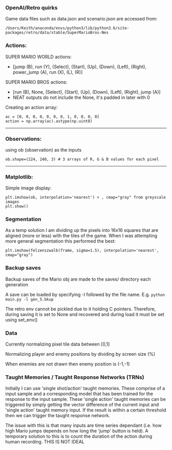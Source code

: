 ### OpenAI/Retro quirks
Game data files such as data.json and scenario.json are accessed from:
```
/Users/Keith/anaconda/envs/python3/lib/python3.6/site-packages/retro/data/stable/SuperMarioBros-Nes
```

### Actions:

SUPER MARIO WORLD actions:
* [jump (B), run (Y), (Select), (Start), (Up), (Down), (Left), (Right), power_jump (A), run (X), (L), (R)]

SUPER MARIO BROS actions:
* [run (B), None, (Select), (Start), (Up), (Down), (Left), (Right), jump (A)]
* NEAT outputs do not include the None, it's padded in later with 0

Creating an action array:
```
ac = [0, 0, 0, 0, 0, 0, 0, 1, 0, 0, 0, 0]
action = np.array(ac).astype(np.uint8)
```

---

### Observations:
using ob (observation) as the inputs
```
ob.shape=(224, 240, 3) # 3 arrays of R, G & B values for each pixel
```

---

### Matplotlib:
Simple image display:
```
plt.imshow(ob, interpolation='nearest') + , cmap="gray" from greyscale images
plt.show()
```

### Segmentation
As a temp solution I am dividing up the pixels into 16x16 squares that are aligned (more or less) with the tiles of the game.
When I was attempting more general segmentation this performed the best:
```
plt.imshow(felzenszwalb(frame, sigma=1.5), interpolation='nearest', cmap="gray")
```

### Backup saves
Backup saves of the Mario obj are made to the saves/ directory each generation

A save can be loaded by specifying -l followed by the file name.
E.g. ```python main.py -l gen_5.bkup```

The retro env cannot be pickled due to it holding C pointers. Therefore, during saving it is set to None and recovered and during load it must be set using set_env()


### Data
Currently normalizing pixel tile data between [0,1]

Normalizing player and enemy positions by dividing by screen size (%)

When enemies are not drawn then enemy position is (-1,-1)


### Taught Memories / Taught Response Networks (TRNs)
Initially I can use 'single shot/action' taught memories. These comprise of a input sample and a corresponding model that has been trained for the response to the input sample.
These 'single action' taught memories can be triggered by simply getting the vector difference of the current input and 'single action' taught memory input. If the result is within a certain threshold then we can trigger the taught response network.

The issue with this is that many inputs are time series dependant (i.e. how high Mario jumps depends on how long the 'jump' button is held). A temporary solution to this is to count the duration of the action during human recording. THIS IS NOT IDEAL



